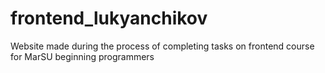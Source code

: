 # frontend_lukyanchikov
 Website made during the process of completing tasks on frontend course for MarSU beginning programmers

